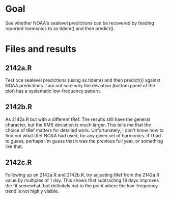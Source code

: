 # Goal

See whether NOAA's sealevel predictions can be recovered by feeding reported
harmonics to as.tidem() and then predict().

# Files and results

## 2142a.R

Test oce sealevel predictions (using as.tidem() and then predict()) against
NOAA predictions.  I am not sure why the deviation (bottom panel of the plot)
has a systematic low-frequency pattern.

## 2142b.R

As 2142a.R but with a different tRef. The results still have the general
character, but the RMS deviation is much larger.  This tells me that the choice
of tRef matters for detailed work.  Unfortunately, I don't know how to find out
what tRef NOAA had used, for any given set of harmonics.  If I had to guess,
perhaps I'm guess that it was the previous full year, or something like that.

## 2142c.R

Following up on 2142a.R and 2142b.R, try adjusting tRef from the 2142a.R value
by multiples of 1 day.  This shows that subtracting 18 days improves the fit
somewhat, but definitely not to the point where the low-frequency
trend is not highly visible.
